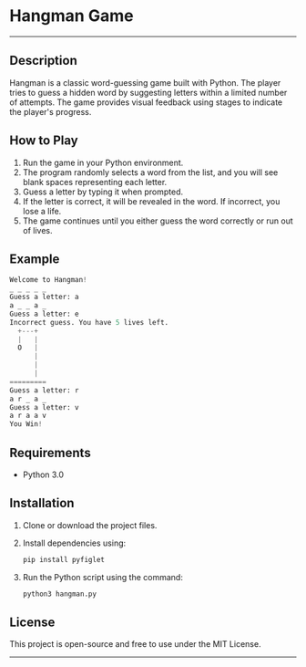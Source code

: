 # Hangman Game

---

## Description
Hangman is a classic word-guessing game built with Python. The player tries to guess a hidden word by suggesting letters within a limited number of attempts. The game provides visual feedback using stages to indicate the player's progress.

## How to Play
1. Run the game in your Python environment.
2. The program randomly selects a word from the list, and you will see blank spaces representing each letter.
3. Guess a letter by typing it when prompted.
4. If the letter is correct, it will be revealed in the word. If incorrect, you lose a life.
5. The game continues until you either guess the word correctly or run out of lives.

## Example
```python
Welcome to Hangman!
_ _ _ _ _
Guess a letter: a
a _ _ a _
Guess a letter: e
Incorrect guess. You have 5 lives left.
  +---+
  |   |
  O   |
      |
      |
      |
=========
Guess a letter: r
a r _ a _
Guess a letter: v
a r a a v
You Win!


```

## Requirements
- Python 3.0

## Installation
1. Clone or download the project files.
2. Install dependencies using: 

   ```bash
   pip install pyfiglet
   ```
3. Run the Python script using the command: 
   ```bash
   python3 hangman.py
   ```

## License
This project is open-source and free to use under the MIT License.

---